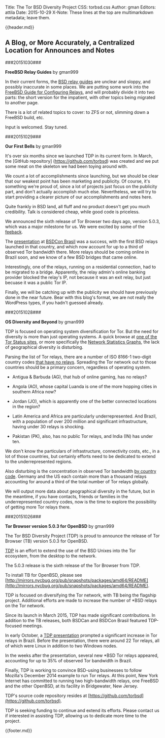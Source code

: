Title: The Tor BSD Diversity Project
CSS: torbsd.css
Author: gman
Editors: attila
Date: 2015-10-29
X-Note: These lines at the top are multimarkdown metadata; leave them.

{{header.md}}

## A Blog, or More Accurately, a Centralized Location for Announces and Notes ##

###20151030###

__FreeBSD Relay Guides__ by gman999


In their current forms, the [BSD relay guides](relay-guides.html) are unclear and sloppy, and possibly inaccurate in some places. We are putting some work into the [FreeBSD Guide for Configuring Relays](fbsd-relays.html), and will probably divide it into two parts: the short version for the impatient, with other topics being migrated to another page.

There is a lot of related topics to cover: to ZFS or not, slimming down a FreeBSD build, etc.

Input is welcomed. Stay tuned.

###20151029###

__Our First Bells__ by gman999


It's over six months since we launched TDP in its current form. In March, the [GitHub repository] (https://github.com/torbsd) was created and we put some meat on the skeleton we had been toying around with.

We count a lot of accomplishments since launching, but we should be clear that our weakest point has been marketing and publicity. Of course, it's something we're proud of, since a lot of projects just focus on the publicity part, and don't actually accomplish much else. Nevertheless, we will try to start providing a clearer picture of our accomplishments and notes here.

Quite frankly in BSD land, all fluff and no product doesn't get you much credibility. Talk is considered cheap, while good code is priceless.

We announced the sixth release of Tor Browser two days ago, version 5.0.3, which was a major milestone for us. We were excited by some of the [feeback](https://lists.torproject.org/pipermail/tor-talk/2015-October/039351.html).

The [presentation](http://www.queair.net/br-pres) at [BSDCon Brasil](http://2015.bsdcon.com.br) was a success, with the first BSD relays launched in that country, and which now account for up to a third of observed Tor bandwidth there. More relays should be coming online in Brazil soon, and we know of a few BSD bridges that came online.

Interestingly, one of the relays, running on a residential connection, had to be migrated to a bridge. Apparently, the relay admin's online banking provider blocked the relay's IP, not because it was an exit relay, but just becuase it was a public Tor IP.

Finally, we will be catching up with the publicity we should have previously done in the near future. Bear with this blog's format, we are not really the WordPress types, if you hadn't guessed already.

###20151028###

__OS Diversity and Beyond__ by gman999


TDP is focused on operating system diversification for Tor. But the need for diversity is more than just operating systems. A quick browse at [one of the Tor Status sites](https://torstatus.rueckgr.at), or more specifically the [Network Statistics Graphs](https://torstatus.rueckgr.at/network_detail.php), the lack of geographical diversity is disturbing.

Parsing the list of Tor relays, there are a number of ISO 8166-1 two-digit country codes [that have no relays](tor-less-ccs.txt). Spreading the Tor network out to those countries should be a primary concern, regardless of operating system.

* Antigua & Barbuda (AG), that hub of online gaming, has no relays?

* Angola (AO), whose capital Luanda is one of the more hopping cities in southern Africa now?

* Jordan (JO), which is apparently one of the better connected locations in the region?

* Latin America and Africa are particularly underrepresented. And Brazil, with a population of over 200 million and significant infrastructure, having under 30 relays is shocking.

* Pakistan (PK), also, has no public Tor relays, and India (IN) has under ten.

We don't know the particulars of infrastructure, connectivity costs, etc., in a lot of those countries, but certainly efforts need to be dedicated to extend to the underrepresented regions.

Also disturbing is the concentration in observed Tor bandwidth [by country code](relays-by-cc.txt). Germany and the US each contain more than a thousand relays accounting for around a third of the total number of Tor relays globally.

We will output more data about geographical diversity in the future, but in the meantime, if you have contacts, friends or families in the underrepresented country codes, now is the time to explore the possibility of getting more Tor relays there.


###20151026###

__Tor Browser version 5.0.3 for OpenBSD__ by gman999


The Tor BSD Diversity Project (TDP) is proud to announce the release of Tor Browser (TB) version 5.0.3 for OpenBSD.

[TDP](https://torbsd.github.io) is an effort to extend the use of the BSD Unixes into the Tor ecosystem, from the desktop to the network.

The 5.0.3 release is the sixth release of the Tor Browser from TDP.

To install TB for OpenBSD, please see [http://mirrors.nycbug.org/pub/snapshots/packages/amd64/README](http://mirrors.nycbug.org/pub/snapshots/packages/amd64/README).

TDP is focused on diversifying the Tor network, with TB being the flagship project. Additional efforts are made to increase the number of *BSD relays on the Tor network.

Since its launch in March 2015, TDP has made significant contributions. In addition to the TB releases, both BSDCan and BSDCon Brasil featured TDP-focused meetings.

In early October, a [TDP presentation](http://www.queair.net/br-pres) prompted a significant increase in Tor relays in Brazil. Before the presentation, there were around 22 Tor relays, all of which were Linux in addition to two Windows nodes.

In the weeks after the presentation, several new *BSD Tor relays appeared, accounting for up to 35% of observed Tor bandwidth in Brazil.

Finally, TDP is working to convince BSD-using businesses to follow Mozilla's December 2014 example to run Tor relays. At this point, New York Internet has committed to running two high-bandwidth relays, one FreeBSD and the other OpenBSD, at its facility in Bridgewater, New Jersey.

TDP's source code repository resides at [https://github.com/torbsd](https://github.com/torbsd).

TDP is seeking funding to continue and extend its efforts. Please contact us if interested in assisting TDP, allowing us to dedicate more time to the project.

{{footer.md}}
